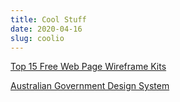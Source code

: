 ```yaml
---
title: Cool Stuff
date: 2020-04-16
slug: coolio
---
```


[Top 15 Free Web Page Wireframe Kits](https://colorlib.com/wp/free-web-page-wireframe-kits/)

[Australian Government Design System](https://designsystem.gov.au/get-started/)
